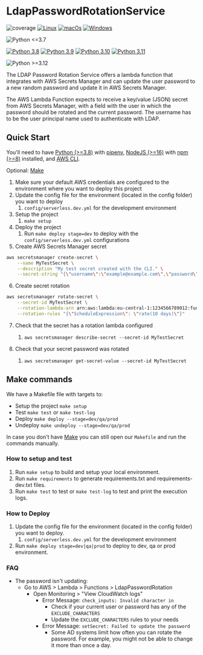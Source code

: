 # LdapPasswordRotationService

![coverage](docs/img/coverage.svg)
[![Linux](https://github.com/DanielRDias/ldap-password-rotation/actions/workflows/linux.yml/badge.svg)](https://github.com/DanielRDias/ldap-password-rotation/actions/workflows/linux.yml)
[![macOs](https://github.com/DanielRDias/ldap-password-rotation/actions/workflows/macos.yml/badge.svg)](https://github.com/DanielRDias/ldap-password-rotation/actions/workflows/macos.yml)
[![Windows](https://github.com/DanielRDias/ldap-password-rotation/actions/workflows/windows.yml/badge.svg)](https://github.com/DanielRDias/ldap-password-rotation/actions/workflows/windows.yml)

![Python <=3.7](https://img.shields.io/badge/python-<=3.7-red.svg)

[![Python 3.8](https://github.com/DanielRDias/ldap-password-rotation/actions/workflows/python3.8.yml/badge.svg)](https://github.com/DanielRDias/ldap-password-rotation/actions/workflows/python3.8.yml)
[![Python 3.9](https://github.com/DanielRDias/ldap-password-rotation/actions/workflows/python3.9.yml/badge.svg)](https://github.com/DanielRDias/ldap-password-rotation/actions/workflows/python3.9.yml)
[![Python 3.10](https://github.com/DanielRDias/ldap-password-rotation/actions/workflows/python3.10.yml/badge.svg)](https://github.com/DanielRDias/ldap-password-rotation/actions/workflows/python3.10.yml)
[![Python 3.11](https://github.com/DanielRDias/ldap-password-rotation/actions/workflows/python3.11.yml/badge.svg)](https://github.com/DanielRDias/ldap-password-rotation/actions/workflows/python3.11.yml)

![Python >=3.12](https://img.shields.io/badge/python->=3.12-yellow.svg)

The LDAP Password Rotation Service offers a lambda function that integrates with AWS Secrets Manager and can update the user password to a new random password and update it in AWS Secrets Manager.

The AWS Lambda Function expects to receive a key/value (JSON) secret from AWS Secrets Manager, with a field with the user in which the password should be rotated and the current password. The username has to be the user principal name used to authenticate with LDAP.

## Quick Start

You'll need to have [Python (>=3.8)](https://www.python.org/) with [pipenv](https://github.com/pypa/pipenv), [NodeJS (>=16)](https://nodejs.org/) with [npm (>=8)](https://www.npmjs.com/) installed, and [AWS CLI](https://aws.amazon.com/cli/).

Optional: [Make](https://www.gnu.org/software/make/)

1. Make sure your default AWS credentials are configured to the environment where you want to deploy this project
2. Update the config file for the environment (located in the config folder) you want to deploy
   1. `config/serverless.dev.yml` for the development environment
3. Setup the project
   1. `make setup`
4. Deploy the project
   1. Run `make deploy stage=dev` to deploy with the `config/serverless.dev.yml` configurations
5. Create AWS Secrets Manager secret

```bash
aws secretsmanager create-secret \
    --name MyTestSecret \
    --description "My test secret created with the CLI." \
    --secret-string "{\"username\":\"example@example.com\",\"password\":\"EXAMPL3-P4ssw0rd\"}"
```

6. Create secret rotation

```bash
aws secretsmanager rotate-secret \
    --secret-id MyTestSecret \
    --rotation-lambda-arn arn:aws:lambda:eu-central-1:1234566789012:function:LdapPasswordRotation-dev-app \
    --rotation-rules "{\"ScheduleExpression\": \"rate(10 days)\"}"
```

7. Check that the secret has a rotation lambda configured
   1. `aws secretsmanager describe-secret --secret-id MyTestSecret`

8. Check that your secret password was rotated
   1. `aws secretsmanager get-secret-value --secret-id MyTestSecret`

## Make commands

We have a Makefile file with targets to:

- Setup the project `make setup`
- Test `make test` or `make test-log`
- Deploy `make deploy --stage=dev/qa/prod`
- Undeploy `make undeploy --stage=dev/qa/prod`

In case you don't have [Make](https://www.gnu.org/software/make/) you can still open our `Makefile` and run the commands manually.

### How to setup and test

1. Run `make setup` to build and setup your local environment.
2. Run `make requirements` to generate requirements.txt and requirements-dev.txt files.
3. Run `make test` to test or `make test-log` to test and print the execution logs.

### How to Deploy

1. Update the config file for the environment (located in the config folder) you want to deploy.
   1. `config/serverless.dev.yml` for the development environment
2. Run `make deploy stage=dev|qa|prod` to deploy to dev, qa or prod environment.

### FAQ

* The password isn't updating:
  * Go to AWS > Lambda > Functions > LdapPasswordRotation
    * Open Monitoring > "View CloudWatch logs"
      * Error Message: `check_inputs: Invalid character in`
        * Check if your current user or password has any of the `EXCLUDE_CHARACTERS`
        * Update the `EXCLUDE_CHARACTERS` rules to your needs
      * Error Message: `setSecret: Failed to update the password`
        * Some AD systems limit how often you can rotate the password. For example, you might not be able to change it more than once a day.
